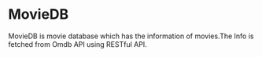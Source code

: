 # MovieDB
MovieDB is movie database which has the information of movies.The Info is fetched from Omdb API using RESTful API.
